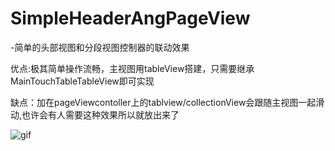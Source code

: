 # SimpleHeaderAngPageView

-简单的头部视图和分段视图控制器的联动效果

优点:极其简单操作流畅，主视图用tableView搭建，只需要继承MainTouchTableTableView即可实现

缺点：加在pageViewcontoller上的tablview/collectionView会跟随主视图一起滑动,也许会有人需要这种效果所以就放出来了

![gif](https://github.com/AnnaMa1992/SimpleHeaderAngPageView/blob/master/HeaderViewAndPageView/Untitled.gif)

